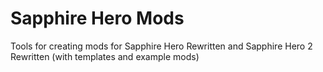# Sapphire Hero Mods
Tools for creating mods for Sapphire Hero Rewritten and Sapphire Hero 2 Rewritten (with templates and example mods)
